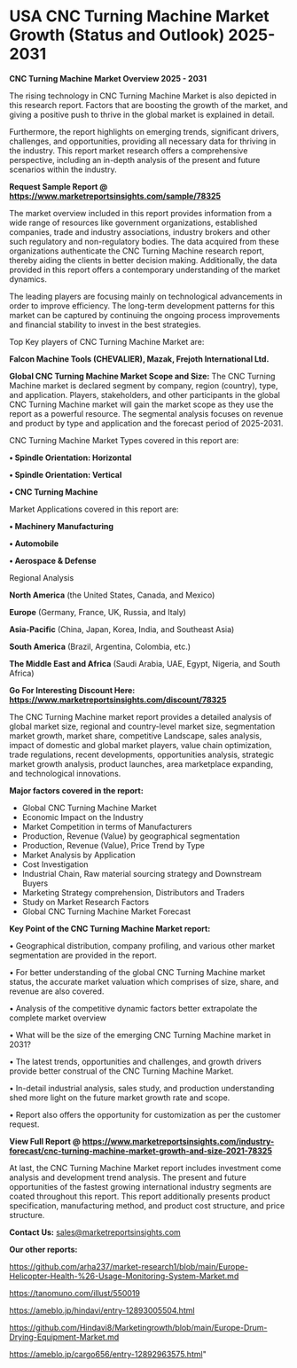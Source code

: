 # USA  CNC Turning Machine Market Growth (Status and Outlook) 2025-2031

<Strong> CNC Turning Machine Market Overview 2025 - 2031</strong>

The rising technology in CNC Turning Machine Market is also depicted in this research report. Factors that are boosting the growth of the market, and giving a positive push to thrive in the global market is explained in detail.

Furthermore, the report highlights on emerging trends, significant drivers, challenges, and opportunities, providing all necessary data for thriving in the industry. This report market research offers a comprehensive perspective, including an in-depth analysis of the present and future scenarios within the industry.

<strong>Request Sample Report @ <a href=https://www.marketreportsinsights.com/sample/78325>https://www.marketreportsinsights.com/sample/78325</a></strong>

The market overview included in this report provides information from a wide range of resources like government organizations, established companies, trade and industry associations, industry brokers and other such regulatory and non-regulatory bodies. The data acquired from these organizations authenticate the CNC Turning Machine research report, thereby aiding the clients in better decision making. Additionally, the data provided in this report offers a contemporary understanding of the market dynamics.

The leading players are focusing mainly on technological advancements in order to improve efficiency. The long-term development patterns for this market can be captured by continuing the ongoing process improvements and financial stability to invest in the best strategies.

Top Key players of CNC Turning Machine Market are:

<strong>Falcon Machine Tools (CHEVALIER), Mazak, Frejoth International Ltd.</strong>

<strong><b>Global CNC Turning Machine Market Scope and Size:</b></strong>
The CNC Turning Machine market is declared segment by company, region (country), type, and application. Players, stakeholders, and other participants in the global CNC Turning Machine market will gain the market scope as they use the report as a powerful resource. The segmental analysis focuses on revenue and product by type and application and the forecast period of 2025-2031.

CNC Turning Machine Market Types covered in this report are:

<strong>• Spindle Orientation: Horizontal

• Spindle Orientation: Vertical

• CNC Turning Machine</strong>

Market Applications covered in this report are:

<strong>• Machinery Manufacturing

• Automobile

• Aerospace & Defense</strong> 

Regional Analysis

<strong>North America</strong> (the United States, Canada, and Mexico)

<strong>Europe</strong> (Germany, France, UK, Russia, and Italy)

<strong>Asia-Pacific</strong> (China, Japan, Korea, India, and Southeast Asia)

<strong>South America</strong> (Brazil, Argentina, Colombia, etc.)

<strong>The Middle East and Africa</strong> (Saudi Arabia, UAE, Egypt, Nigeria, and South Africa)

<strong>Go For Interesting Discount Here: <a href=https://www.marketreportsinsights.com/discount/78325>https://www.marketreportsinsights.com/discount/78325</a></strong>

The CNC Turning Machine market report provides a detailed analysis of global market size, regional and country-level market size, segmentation market growth, market share, competitive Landscape, sales analysis, impact of domestic and global market players, value chain optimization, trade regulations, recent developments, opportunities analysis, strategic market growth analysis, product launches, area marketplace expanding, and technological innovations.

<strong><b>Major factors covered in the report:</b></strong>
<ul>
  <li>Global CNC Turning Machine Market </li>
  <li>Economic Impact on the Industry</li>
  <li>Market Competition in terms of Manufacturers</li>
  <li>Production, Revenue (Value) by geographical segmentation</li>
  <li>Production, Revenue (Value), Price Trend by Type</li>
  <li>Market Analysis by Application</li>
  <li>Cost Investigation</li>
  <li>Industrial Chain, Raw material sourcing strategy and Downstream Buyers</li>
  <li>Marketing Strategy comprehension, Distributors and Traders</li>
  <li>Study on Market Research Factors</li>
  <li>Global CNC Turning Machine Market Forecast</li>
</ul>

<strong><b>Key Point of the CNC Turning Machine Market report:</b></strong>

• Geographical distribution, company profiling, and various other market segmentation are provided in the report.

• For better understanding of the global CNC Turning Machine market status, the accurate market valuation which comprises of size, share, and revenue are also covered.

• Analysis of the competitive dynamic factors better extrapolate the complete market overview

• What will be the size of the emerging CNC Turning Machine market in 2031?

• The latest trends, opportunities and challenges, and growth drivers provide better construal of the CNC Turning Machine Market.

• In-detail industrial analysis, sales study, and production understanding shed more light on the future market growth rate and scope.

• Report also offers the opportunity for customization as per the customer request.

<strong><b>View Full Report @ <a href=https://www.marketreportsinsights.com/industry-forecast/cnc-turning-machine-market-growth-and-size-2021-78325>https://www.marketreportsinsights.com/industry-forecast/cnc-turning-machine-market-growth-and-size-2021-78325</a></b></strong>


At last, the CNC Turning Machine Market report includes investment come analysis and development trend analysis. The present and future opportunities of the fastest growing international industry segments are coated throughout this report. This report additionally presents product specification, manufacturing method, and product cost structure, and price structure.

<strong>Contact Us:</strong>
sales@marketreportsinsights.com

<strong>Our other reports:</strong>

<a href=https://github.com/arha237/market-research1/blob/main/Europe-Helicopter-Health-%26-Usage-Monitoring-System-Market.md>https://github.com/arha237/market-research1/blob/main/Europe-Helicopter-Health-%26-Usage-Monitoring-System-Market.md</a>

<a href=https://tanomuno.com/illust/550019>https://tanomuno.com/illust/550019</a>

<a href=https://ameblo.jp/hindavi/entry-12893005504.html>https://ameblo.jp/hindavi/entry-12893005504.html</a>

<a href=https://github.com/Hindavi8/Marketingrowth/blob/main/Europe-Drum-Drying-Equipment-Market.md>https://github.com/Hindavi8/Marketingrowth/blob/main/Europe-Drum-Drying-Equipment-Market.md</a>

<a href=https://ameblo.jp/cargo656/entry-12892963575.html>https://ameblo.jp/cargo656/entry-12892963575.html</a>"
